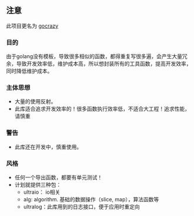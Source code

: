## 注意
此项目更名为 [gocrazy](https://github.com/badforlabor/gocrazy)



### 目的
由于golang没有模板，导致很多相似的函数，都得重复写很多遍，会产生大量冗余，导致开发效率低，维护成本高，所以想封装所有的工具函数，提高开发效率，同时降低维护成本。

### 主体思想
- 大量的使用反射。
- 此库适合追求开发效率的！很多函数执行效率低，不适合大工程！追求性能，请慎重

### 警告
- 此库还在开发中，慎重使用。

### 风格
- 任何一个导出函数，都要有单元测试！
- 计划就提供三种包：
    - ultraio： io相关
    - alg: algorithm. 基础的数据操作（slice, map），算法函数等
    - ultralog：此库用到的日志接口，便于应用时重定向